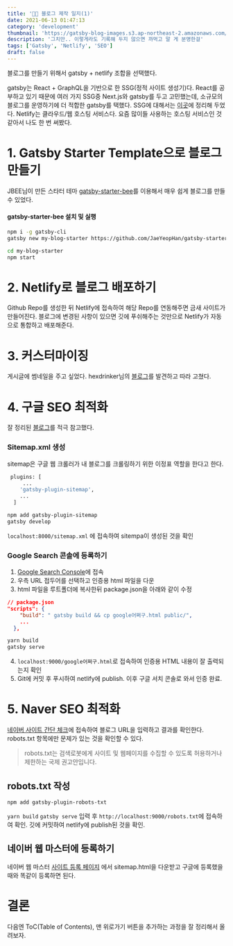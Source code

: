 ```yaml
---
title: '👨‍💻 블로그 제작 일지(1)'
date: 2021-06-13 01:47:13
category: 'development'
thumbnail: 'https://gatsby-blog-images.s3.ap-northeast-2.amazonaws.com/dotBlog.png'
description: '그치만.. 이렇게라도 기록해 두지 않으면 까먹고 말 게 분명한걸'
tags: ['Gatsby', 'Netlify', 'SEO']
draft: false
---
```


블로그를 만들기 위해서 gatsby + netlify 조합을 선택했다.

gatsby는 React + GraphQL을 기반으로 한 SSG(정적 사이트 생성기)다. React를 공부하고 있기 때문에 여러 가지 SSG중 Next.js와 gatsby를 두고 고민했는데, 소규모의 블로그를 운영하기에 더 적합한 gatsby를 택했다. SSG에 대해서는 [이곳](https://lechuck.netlify.app/study/CSRSSG/ "SSR/CSR, 그리고 SSG")에 정리해 두었다. Netlify는 클라우드/웹 호스팅 서비스다. 요즘 많이들 사용하는 호스팅 서비스인 것 같아서 나도 한 번 써봤다.

# 1. Gatsby Starter Template으로 블로그 만들기

JBEE님이 만든 스타터 테마 [gatsby-starter-bee]를 이용해서 매우 쉽게 블로그를 만들 수 있었다.

#### gatsby-starter-bee 설치 및 실행
```bash
npm i -g gatsby-cli
gatsby new my-blog-starter https://github.com/JaeYeopHan/gatsby-starter-bee
```
```bash
cd my-blog-starter
npm start
```


# 2. Netlify로 블로그 배포하기

Github Repo를 생성한 뒤 Netlify에 접속하여 해당 Repo를 연동해주면 금새 사이트가 만들어진다. 블로그에 변경된 사항이 있으면 깃에 푸쉬해주는 것만으로 Netlify가 자동으로 통합하고 배포해준다.

# 3. 커스터마이징

게시글에 썸네일을 주고 싶었다. hexdrinker님의 [블로그](https://hexdrinker.dev/)를 발견하고 따라 고쳤다. 

# 4. 구글 SEO 최적화

잘 정리된 [블로그]를 적극 참고했다.

### Sitemap.xml 생성

sitemap은 구글 웹 크롤러가 내 블로그를 크롤링하기 위한 이정표 역할을 한다고 한다.
```bash
 plugins: [
     ...
    'gatsby-plugin-sitemap',
    ...
  ]
```
```bash
npm add gatsby-plugin-sitemap
gatsby develop
```
`localhost:8000/sitemap.xml` 에 접속하여 sitempa이 생성된 것을 확인

### Google Search 콘솔에 등록하기

1. [Google Search Console]에 접속
2. 우측 URL 접두어를 선택하고 인증용 html 파일을 다운
3. html 파일을 루트폴더에 복사한뒤 package.json을 아래와 같이 수정

```json
// package.json
"scripts": {
    "build": " gatsby build && cp google어쩌구.html public/",
    ...
  },
```

```bash
yarn build
gatsby serve
```
4. `localhost:9000/google어쩌구.html`로 접속하여 인증용 HTML 내용이 잘 출력되는지 확인
5. Git에 커밋 후 푸시하여 netlify에 publish. 이후 구글 서치 콘솔로 와서 인증 완료.

# 5. Naver SEO 최적화

[네이버 사이트 간단 체크]에 접속하여 블로그 URL을 입력하고 결과를 확인한다. robots.txt 항목에만 문제가 있는 것을 확인할 수 있다.

> robots.txt는 검색로봇에게 사이트 및 웹페이지를 수집할 수 있도록 허용하거나 제한하는 국제 권고안입니다.

## robots.txt 작성
`npm add gatsby-plugin-robots-txt` 

`yarn build` `gatsby serve` 입력 후 `http://localhost:9000/robots.txt`에 접속하여 확인. 깃에 커밋하여 netlify에 publish된 것을 확인.

## 네이버 웹 마스터에 등록하기
네이버 웹 마스터 [사이트 등록 페이지] 에서 sitemap.html을 다운받고 구글에 등록했을 때와 똑같이 등록하면 된다.

# 결론
다음엔 ToC(Table of Contents), 맨 위로가기 버튼을 추가하는 과정을 잘 정리해서 올려보자.

[gatsby-starter-bee]:https://github.com/JaeYeopHan/gatsby-starter-bee
[블로그]:https://dyjh-blog.netlify.app/posts/2020-gatsby-blog-seo "개츠비 블로그 구글 네이버 다음 검색 노출시키기"
[Google Search Console]: https://search.google.com/search-console/about?hl=ko
[네이버 사이트 간단 체크]: https://searchadvisor.naver.com/tools/sitecheck
[사이트 등록 페이지]: https://searchadvisor.naver.com/console/board